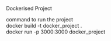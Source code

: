 Dockerised Project<br>

command to run the project <br>
docker build -t docker_project . <br>
docker run -p 3000:3000 docker_project<br>
